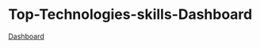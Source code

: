 # Top-Technologies-skills-Dashboard

[Dashboard](https://dataplatform.cloud.ibm.com/dashboards/3d6a7b5c-bc86-4ebb-958c-07bedeadf9c5/view/7f21a139378e099714c5eae4079d7f047e667655e0bb865688827b490b692297f0691497c87c195c8c130c61faed175a9a)
